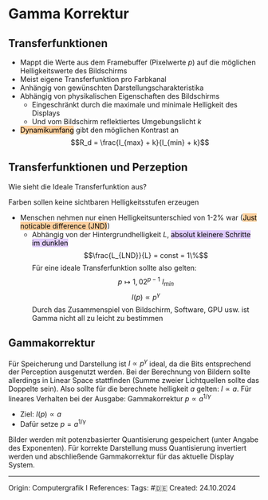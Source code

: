 # Gamma Korrektur


## Transferfunktionen

- Mappt die Werte aus dem Framebuffer (Pixelwerte $p$) auf die möglichen Helligkeitswerte des Bildschirms
- Meist eigene Transferfunktion pro Farbkanal
- Anhängig von gewünschten Darstellungscharakteristika
- Abhängig von physikalischen Eigenschaften des Bildschirms
	- Eingeschränkt durch die maximale und minimale Helligkeit des Displays
	- Und vom Bildschirm reflektiertes Umgebungslicht $k$
- <mark style="background: #FFB86CA6;">Dynamikumfang</mark> gibt den möglichen Kontrast an
$$R_d = \frac{I_{max} + k}{I_{min} + k}$$

## Transferfunktionen und Perzeption

Wie sieht die Ideale Transferfunktion aus?

Farben sollen keine sichtbaren Helligkeitsstufen erzeugen
- Menschen nehmen nur einen Helligkeitsunterschied von 1-2% war (<mark style="background: #FFB86CA6;">Just noticable difference (JND)</mark>)
	- Abhängig von der Hintergrundhelligkeit $L$, <mark style="background: #D2B3FFA6;">absolut kleinere Schritte im dunklen</mark>
$$\frac{L_{LND}}{L} = const = 1\%$$
Für eine ideale Transferfunktion sollte also gelten:
$$p \mapsto 1,02^{p-1}\ I_{min}$$
$$I(p) \propto p^\gamma$$
Durch das Zusammenspiel von Bildschirm, Software, GPU usw. ist Gamma nicht all zu leicht zu bestimmen
## Gammakorrektur

Für Speicherung und Darstellung ist $I \propto p^\gamma$ ideal, da die Bits entsprechend der Perception ausgenutzt werden.
Bei der Berechnung von Bildern sollte allerdings in Linear Space stattfinden (Summe zweier Lichtquellen sollte das Doppelte sein).
Also sollte für die berechnete helligkeit $a$ gelten: $I \propto a$.
Für lineares Verhalten bei der Ausgabe: Gammakorrektur $p \propto a^{1/\gamma}$

- Ziel: $I(p) \propto a$
- Dafür setze $p = a^{1/\gamma}$

Bilder werden mit potenzbasierter Quantisierung gespeichert (unter Angabe des Exponenten). Für korrekte Darstellung muss Quantisierung invertiert werden und abschließende Gammakorrektur für das aktuelle Display System.

---

Origin: Computergrafik I
References: 
Tags: #🇩🇪 
Created: 24.10.2024

